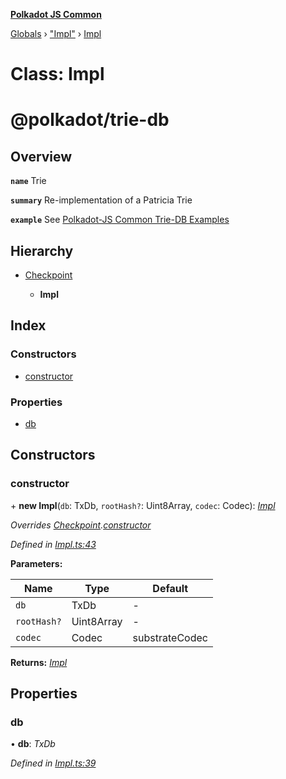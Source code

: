 **[Polkadot JS Common](../README.md)**

[Globals](../globals.md) › ["Impl"](../modules/_impl_.md) › [Impl](_impl_.impl.md)

# Class: Impl

# @polkadot/trie-db

## Overview

**`name`** Trie

**`summary`** Re-implementation of a Patricia Trie

**`example`** See [Polkadot-JS Common Trie-DB Examples](https://polkadot.js.org/api/common/examples/trie-db/)

## Hierarchy

* [Checkpoint](_checkpoint_.checkpoint.md)

  * **Impl**

## Index

### Constructors

* [constructor](_impl_.impl.md#constructor)

### Properties

* [db](_impl_.impl.md#db)

## Constructors

###  constructor

\+ **new Impl**(`db`: TxDb, `rootHash?`: Uint8Array, `codec`: Codec): *[Impl](_impl_.impl.md)*

*Overrides [Checkpoint](_checkpoint_.checkpoint.md).[constructor](_checkpoint_.checkpoint.md#constructor)*

*Defined in [Impl.ts:43](https://github.com/polkadot-js/common/blob/a1c2f03/packages/trie-db/src/Impl.ts#L43)*

**Parameters:**

Name | Type | Default |
------ | ------ | ------ |
`db` | TxDb | - |
`rootHash?` | Uint8Array | - |
`codec` | Codec |  substrateCodec |

**Returns:** *[Impl](_impl_.impl.md)*

## Properties

###  db

• **db**: *TxDb*

*Defined in [Impl.ts:39](https://github.com/polkadot-js/common/blob/a1c2f03/packages/trie-db/src/Impl.ts#L39)*